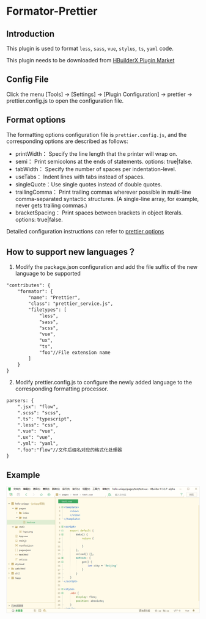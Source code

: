 # Formator-Prettier

## Introduction

This plugin is used to format `less`, `sass`, `vue`, `stylus`, `ts`, `yaml` code.

This plugin needs to be downloaded from [HBuilderX Plugin Market](https://ext.dcloud.net.cn/plugin?id=2025)

## Config File

Click the menu [Tools] -> [Settings] -> [Plugin Configuration] -> prettier -> prettier.config.js to open the configuration file.


## Format options

The formatting options configuration file is `prettier.config.js`, and the corresponding options are described as follows:

- printWidth： Specify the line length that the printer will wrap on.
- semi： Print semicolons at the ends of statements. options: true|false.
- tabWidth： Specify the number of spaces per indentation-level.
- useTabs： Indent lines with tabs instead of spaces.
- singleQuote：Use single quotes instead of double quotes.
- trailingComma： Print trailing commas wherever possible in multi-line comma-separated syntactic structures. (A single-line array, for example, never gets trailing commas.)
- bracketSpacing： Print spaces between brackets in object literals. options: true|false.

Detailed configuration instructions can refer to [prettier options](https://prettier.io/docs/en/options.html)

## How to support new languages？
1. Modify the package.json configuration and add the file suffix of the new language to be supported
~~~
"contributes": {
    "formator": {
        "name": "Prettier",
        "class": "prettier_service.js",
        "filetypes": [
            "less",
            "sass",
            "scss",
            "vue",
            "ux",
            "ts",
            "foo"//File extension name
        ]
    }
}
~~~
2. Modify prettier.config.js to configure the newly added language to the corresponding formatting processor.
~~~
parsers: {
    ".jsx": "flow",
    ".scss": "scss",
    ".ts": "typescript",
    ".less": "css",
    ".vue": "vue",
    ".ux": "vue",
    ".yml": "yaml",
    ".foo":"flow"//文件后缀名对应的格式化处理器
}
~~~

## Example

<img src="/static/snapshots/tutorial/prettier.gif" style="zoom:80%; border: 1px solid #eee;" />